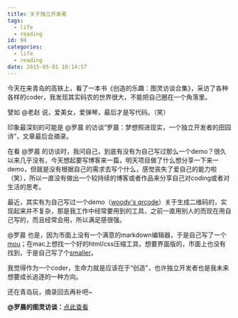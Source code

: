 ```yaml
---
title: 关于独立开发者
tags:
  - life
  - reading
id: 94
categories:
  - life
  - reading
date: 2015-05-01 10:14:57
---
```


今天在来青岛的高铁上，看了一本书《创造的乐趣：图灵访谈合集》，采访了各种各样的coder，我发现其实码农的世界很大，不能把自己圈在一个角落里。

譬如 @老赵 说，爱美女，爱弹琴，最后才是写代码。（笑）

印象最深刻的可能是 @罗晨 的访谈“罗晨：梦想照进现实，一个独立开发者的田园诗”，文章最后会摘录。

在看 @罗晨 的访谈时，我问自己，到底有没有为自己写过那么一个demo？很久以来几乎没有，今天想起要写博客来一篇，明天项目做了什么想分享一下来一demo，但就是没有根据自己的需求去写个什么，感觉丧失了爱自己的能力啦（笑），所以一直没有做出一个较持续的博客或者作品来分享自己对coding或者对生活的思考。

<!--more-->

最近，其实有为自己写过一个demo（[woody's qrcode](http://www.wuyuying.com/demo#/qrcode)）关于生成二维码的，实现起来并不复杂，那是我工作中经常要用到的工具，之前一直用别人的而现在用自己写的，而且经常会用，所以满足感很强。

@罗晨 也是，因为市面上没有一个满意的markdown编辑器，于是自己写了一个[mou](http://25.io/mou/)；在mac上想找一个好的html/css压缩工具，想要界面版的，市面上也没有找到，于是自己写了个[smaller](http://25.io/smaller/)。

我觉得作为一个coder，生命力就是应该在于“创造”，也许独立开发者也是我未来想要成长追逐的一种方向。

还在青岛玩，摘录回去再补吧~

**@罗晨的图灵访谈：**[点此查看](http://www.ituring.com.cn/article/47972)
